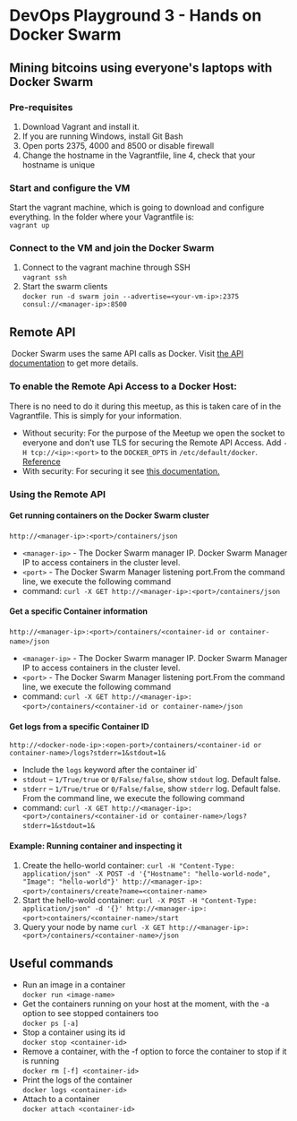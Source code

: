 # DevOps Playground 3 - Hands on Docker Swarm
## Mining bitcoins using everyone's laptops with Docker Swarm

### Pre-requisites
1. Download Vagrant and install it.   
2. If you are running Windows, install Git Bash
3. Open ports 2375, 4000 and 8500 or disable firewall
4. Change the hostname in the Vagrantfile, line 4, check that your hostname is unique


### Start and configure the VM
Start the vagrant machine, which is going to download and configure everything. In the folder where your Vagrantfile is:  
`vagrant up`


### Connect to the VM and join the Docker Swarm
1. Connect to the vagrant machine through SSH  
  `vagrant ssh`
2. Start the swarm clients   
`docker run -d swarm join --advertise=<your-vm-ip>:2375 consul://<manager-ip>:8500`


## Remote API
​
Docker Swarm uses the same API calls as Docker. Visit [the API documentation](https://docs.docker.com/engine/reference/api) to get more details.
​
### To enable the Remote Api Access to a Docker Host:
There is no need to do it during this meetup, as this is taken care of in the Vagrantfile. This is simply for your information.
* Without security: For the purpose of the Meetup we open the socket to everyone and don't use TLS for securing the Remote API Access.
Add `-H tcp://<ip>:<port>` to the `DOCKER_OPTS` in `/etc/default/docker`.  
[Reference](http://www.virtuallyghetto.com/2014/07/quick-tip-how-to-enable-docker-remote-api.html)
* With security: For securing it see [this documentation.](https://coreos.com/os/docs/latest/customizing-docker.html)
​

### Using the Remote API
#### Get running containers on the Docker Swarm cluster
​
`http://<manager-ip>:<port>/containers/json`
* `<manager-ip>` - The Docker Swarm manager IP. Docker Swarm Manager IP to access containers in the cluster level.
* `<port>` - The Docker Swarm Manager listening port.
​
From the command line, we execute the following command
* command: `curl -X GET http://<manager-ip>:<port>/containers/json`
​

#### Get a specific Container information
​
`http://<manager-ip>:<port>/containers/<container-id or container-name>/json`
​
* `<manager-ip>` - The Docker Swarm manager IP. Docker Swarm Manager IP to access containers in the cluster level.
* `<port>` - The Docker Swarm Manager listening port.
​
From the command line, we execute the following command
* command: `curl -X GET http://<manager-ip>:<port>/containers/<container-id or container-name>/json`
​

#### Get logs from a specific Container ID

`http://<docker-node-ip>:<open-port>/containers/<container-id or container-name>/logs?stderr=1&stdout=1&`
* Include the `logs` keyword after the container id`
* `stdout` – `1/True/true` or `0/False/false`, show `stdout` log. Default false.
* `stderr` – `1/True/true` or `0/False/false`, show `stderr` log. Default false.
​
From the command line, we execute the following command
* command: `curl -X GET http://<manager-ip>:<port>/containers/<container-id or container-name>/logs?stderr=1&stdout=1&`
​

#### Example: Running container and inspecting it

1. Create the hello-world container:
`curl -H "Content-Type: application/json" -X POST -d '{"Hostname": "hello-world-node", "Image": "hello-world"}' http://<manager-ip>:<port>/containers/create?name=<container-name>`
​
2. Start the hello-wold container:
`curl -X POST -H "Content-Type: application/json" -d '{}' http://<manager-ip>:<port>containers/<container-name>/start`
​
3. Query your node by name
`curl -X GET http://<manager-ip>:<port>/containers/<container-name>/json`

## Useful commands
* Run an image in a container  
`docker run <image-name>`
* Get the containers running on your host at the moment, with the -a option to see stopped containers too  
`docker ps [-a]`
* Stop a container using its id  
`docker stop <container-id>`
* Remove a container, with the -f option to force the container to stop if it is running    
`docker rm [-f] <container-id>`
* Print the logs of the container  
`docker logs <container-id>`
* Attach to a container  
`docker attach <container-id>`
